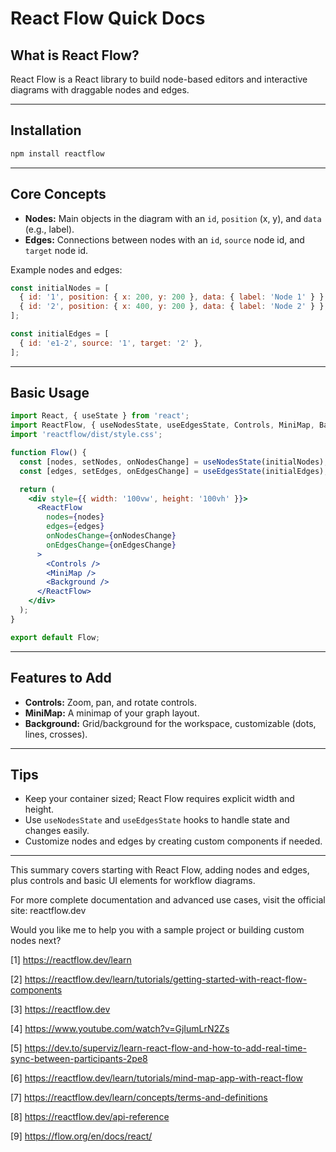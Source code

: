 # React Flow Quick Docs

## What is React Flow?
React Flow is a React library to build node-based editors and interactive diagrams with draggable nodes and edges.

***

## Installation

```bash
npm install reactflow
```

***

## Core Concepts

- **Nodes:** Main objects in the diagram with an `id`, `position` (x, y), and `data` (e.g., label).
- **Edges:** Connections between nodes with an `id`, `source` node id, and `target` node id.

Example nodes and edges:

```js
const initialNodes = [
  { id: '1', position: { x: 200, y: 200 }, data: { label: 'Node 1' } },
  { id: '2', position: { x: 400, y: 200 }, data: { label: 'Node 2' } },
];

const initialEdges = [
  { id: 'e1-2', source: '1', target: '2' },
];
```

***

## Basic Usage

```jsx
import React, { useState } from 'react';
import ReactFlow, { useNodesState, useEdgesState, Controls, MiniMap, Background } from 'reactflow';
import 'reactflow/dist/style.css';

function Flow() {
  const [nodes, setNodes, onNodesChange] = useNodesState(initialNodes);
  const [edges, setEdges, onEdgesChange] = useEdgesState(initialEdges);

  return (
    <div style={{ width: '100vw', height: '100vh' }}>
      <ReactFlow
        nodes={nodes}
        edges={edges}
        onNodesChange={onNodesChange}
        onEdgesChange={onEdgesChange}
      >
        <Controls />
        <MiniMap />
        <Background />
      </ReactFlow>
    </div>
  );
}

export default Flow;
```

***

## Features to Add

- **Controls:** Zoom, pan, and rotate controls.
- **MiniMap:** A minimap of your graph layout.
- **Background:** Grid/background for the workspace, customizable (dots, lines, crosses).

***

## Tips

- Keep your container sized; React Flow requires explicit width and height.
- Use `useNodesState` and `useEdgesState` hooks to handle state and changes easily.
- Customize nodes and edges by creating custom components if needed.

***

This summary covers starting with React Flow, adding nodes and edges, plus controls and basic UI elements for workflow diagrams.

For more complete documentation and advanced use cases, visit the official site: reactflow.dev

Would you like me to help you with a sample project or building custom nodes next?

[1] https://reactflow.dev/learn

[2] https://reactflow.dev/learn/tutorials/getting-started-with-react-flow-components

[3] https://reactflow.dev

[4] https://www.youtube.com/watch?v=GjIumLrN2Zs

[5] https://dev.to/superviz/learn-react-flow-and-how-to-add-real-time-sync-between-participants-2pe8

[6] https://reactflow.dev/learn/tutorials/mind-map-app-with-react-flow

[7] https://reactflow.dev/learn/concepts/terms-and-definitions

[8] https://reactflow.dev/api-reference

[9] https://flow.org/en/docs/react/
